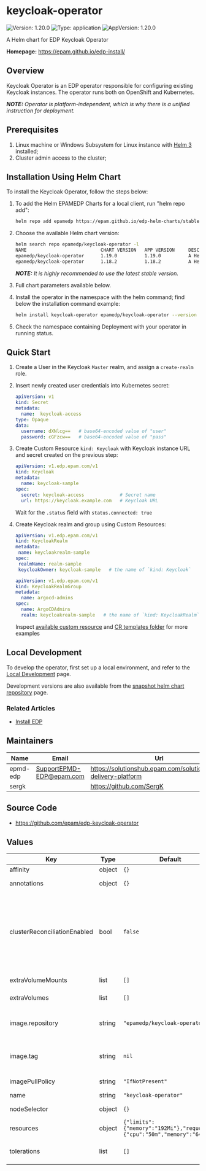 # keycloak-operator

![Version: 1.20.0](https://img.shields.io/badge/Version-1.20.0-informational?style=flat-square) ![Type: application](https://img.shields.io/badge/Type-application-informational?style=flat-square) ![AppVersion: 1.20.0](https://img.shields.io/badge/AppVersion-1.20.0-informational?style=flat-square)

A Helm chart for EDP Keycloak Operator

**Homepage:** <https://epam.github.io/edp-install/>

## Overview

Keycloak Operator is an EDP operator responsible for configuring existing Keycloak instances. The operator runs both on OpenShift and Kubernetes.

_**NOTE:** Operator is platform-independent, which is why there is a unified instruction for deployment._

## Prerequisites

1. Linux machine or Windows Subsystem for Linux instance with [Helm 3](https://helm.sh/docs/intro/install/) installed;
2. Cluster admin access to the cluster;

## Installation Using Helm Chart

To install the Keycloak Operator, follow the steps below:

1. To add the Helm EPAMEDP Charts for a local client, run "helm repo add":

     ```bash
     helm repo add epamedp https://epam.github.io/edp-helm-charts/stable
     ```

2. Choose the available Helm chart version:

     ```bash
     helm search repo epamedp/keycloak-operator -l
     NAME                           CHART VERSION   APP VERSION     DESCRIPTION
     epamedp/keycloak-operator      1.19.0          1.19.0          A Helm chart for EDP Keycloak Operator
     epamedp/keycloak-operator      1.18.2          1.18.2          A Helm chart for EDP Keycloak Operator
     ```

    _**NOTE:** It is highly recommended to use the latest stable version._

3. Full chart parameters available below.

4. Install the operator in the <edp-project> namespace with the helm command; find below the installation command example:

    ```bash
    helm install keycloak-operator epamedp/keycloak-operator --version <chart_version> --namespace <edp-project> --set name=keycloak-operator
    ```

5. Check the <edp-project> namespace containing Deployment with your operator in running status.

## Quick Start

1. Create a User in the Keycloak `Master` realm, and assign a `create-realm` role.

2. Insert newly created user credentials into Kubernetes secret:

    ```yaml
    apiVersion: v1
    kind: Secret
    metadata:
      name:  keycloak-access
    type: Opaque
    data:
      username: dXNlcg==   # base64-encoded value of "user"
      password: cGFzcw==   # base64-encoded value of "pass"
    ```

3. Create Custom Resource `kind: Keycloak` with Keycloak instance URL and secret created on the previous step:

    ```yaml
    apiVersion: v1.edp.epam.com/v1
    kind: Keycloak
    metadata:
      name: keycloak-sample
    spec:
      secret: keycloak-access             # Secret name
      url: https://keycloak.example.com   # Keycloak URL
    ```

    Wait for the `.status` field with  `status.connected: true`

4. Create Keycloak realm and group using Custom Resources:

   ```yaml
   apiVersion: v1.edp.epam.com/v1
   kind: KeycloakRealm
   metadata:
    name: keycloakrealm-sample
   spec:
    realmName: realm-sample
    keycloakOwner: keycloak-sample   # the name of `kind: Keycloak`
    ```

    ```yaml
    apiVersion: v1.edp.epam.com/v1
    kind: KeycloakRealmGroup
    metadata:
      name: argocd-admins
    spec:
      name: ArgoCDAdmins
      realm: keycloakrealm-sample   # the name of `kind: KeycloakRealm`
    ```

    Inspect [available custom resource](./docs/arch.md) and [CR templates folder](./deploy-templates/_crd_examples/) for more examples

## Local Development

To develop the operator, first set up a local environment, and refer to the [Local Development](https://epam.github.io/edp-install/developer-guide/local-development/) page.

Development versions are also available from the [snapshot helm chart repository](https://epam.github.io/edp-helm-charts/snapshot/) page.

### Related Articles

* [Install EDP](https://epam.github.io/edp-install/operator-guide/install-edp/)

## Maintainers

| Name | Email | Url |
| ---- | ------ | --- |
| epmd-edp | <SupportEPMD-EDP@epam.com> | <https://solutionshub.epam.com/solution/epam-delivery-platform> |
| sergk |  | <https://github.com/SergK> |

## Source Code

* <https://github.com/epam/edp-keycloak-operator>

## Values

| Key | Type | Default | Description |
|-----|------|---------|-------------|
| affinity | object | `{}` | Affinity for pod assignment |
| annotations | object | `{}` | Annotations to be added to the Deployment |
| clusterReconciliationEnabled | bool | `false` | If clusterReconciliationEnabled is true, the operator reconciles all Keycloak instances in the cluster;  otherwise, it only reconciles instances in the same namespace by default, and cluster-scoped resources are ignored. |
| extraVolumeMounts | list | `[]` | Additional volumeMounts to be added to the container |
| extraVolumes | list | `[]` | Additional volumes to be added to the pod |
| image.repository | string | `"epamedp/keycloak-operator"` | EDP keycloak-operator Docker image name. The released image can be found on [Dockerhub](https://hub.docker.com/r/epamedp/keycloak-operator) |
| image.tag | string | `nil` | EDP keycloak-operator Docker image tag. The released image can be found on [Dockerhub](https://hub.docker.com/r/epamedp/keycloak-operator/tags) |
| imagePullPolicy | string | `"IfNotPresent"` | If defined, a imagePullPolicy applied to the deployment |
| name | string | `"keycloak-operator"` | Application name string |
| nodeSelector | object | `{}` | Node labels for pod assignment |
| resources | object | `{"limits":{"memory":"192Mi"},"requests":{"cpu":"50m","memory":"64Mi"}}` | Resource limits and requests for the pod |
| tolerations | list | `[]` | Node tolerations for server scheduling to nodes with taints |
